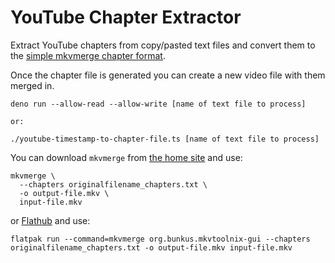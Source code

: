 # YouTube Chapter Extractor

Extract YouTube chapters from copy/pasted text files and convert them to the [simple mkvmerge chapter format](https://mkvtoolnix.download/doc/mkvmerge.html#mkvmerge.chapters).

Once the chapter file is generated you can create a new video file with them merged in.

```
deno run --allow-read --allow-write [name of text file to process]

or:

./youtube-timestamp-to-chapter-file.ts [name of text file to process]
```

You can download `mkvmerge` from [the home site](https://mkvtoolnix.download/downloads.html) and use:

```
mkvmerge \
  --chapters originalfilename_chapters.txt \
  -o output-file.mkv \
  input-file.mkv
```

or [Flathub](https://flathub.org/apps/details/org.bunkus.mkvtoolnix-gui) and use:

```
flatpak run --command=mkvmerge org.bunkus.mkvtoolnix-gui --chapters originalfilename_chapters.txt -o output-file.mkv input-file.mkv
```
